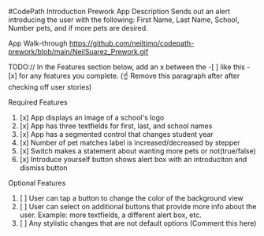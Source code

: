 #CodePath Introduction Prework 
App Description
Sends out an alert introducing the user with the following: First Name, Last Name, School, Number pets, and if more pets are desired.

App Walk-through
https://github.com/neiltimo/codepath-prework/blob/main/NeilSuarez_Prework.gif

TODO:// In the Features section below, add an x between the -[ ] like this - [x] for any features you complete. (☝️ Remove this paragraph after after checking off user stories)

Required Features
1. [x] App displays an image of a school's logo
2. [x] App has three textfields for first, last, and school names
3. [x] App has a segmented control that changes student year
4. [x] Number of pet matches label is increased/decreased by stepper
5. [x] Switch makes a statement about wanting more pets or not(true/false)
6. [x] Introduce yourself button shows alert box with an introduciton and dismiss button

Optional Features
1. [ ] User can tap a button to change the color of the background view
2. [ ] User can select on additional buttons that provide more info about the user. Example: more textfields, a different alert box, etc.
3. [ ] Any stylistic changes that are not default options (Comment this here)
